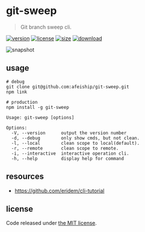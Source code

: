 # git-sweep
> Git branch sweep cli.

[![version][version-image]][version-url]
[![license][license-image]][license-url]
[![size][size-image]][size-url]
[![download][download-image]][download-url]

![snapshot](https://tva1.sinaimg.cn/large/0081Kckwgy1gk7gn80s4dj30vm0hm7wh.jpg)

## usage
```shell
# debug
git clone git@github.com:afeiship/git-sweep.git
npm link

# production
npm install -g git-sweep
```

~~~
Usage: git-sweep [options]

Options:
  -V, --version      output the version number
  -d, --debug        only show cmds, but not clean.
  -l, --local        clean scope to local(default).
  -r, --remote       clean scope to remote.
  -i, --interactive  interactive operation cli.
  -h, --help         display help for command
~~~

## resources
- https://github.com/eridem/cli-tutorial


## license
Code released under [the MIT license](https://github.com/afeiship/git-sweep/blob/master/LICENSE.txt).

[version-image]: https://img.shields.io/npm/v/@feizheng/git-sweep
[version-url]: https://npmjs.org/package/@feizheng/git-sweep

[license-image]: https://img.shields.io/npm/l/@feizheng/git-sweep
[license-url]: https://github.com/afeiship/git-sweep/blob/master/LICENSE.txt

[size-image]: https://img.shields.io/bundlephobia/minzip/@feizheng/git-sweep
[size-url]: https://github.com/afeiship/git-sweep/blob/master/dist/git-sweep.min.js

[download-image]: https://img.shields.io/npm/dm/@feizheng/git-sweep
[download-url]: https://www.npmjs.com/package/@feizheng/git-sweep
